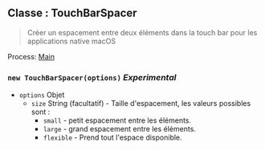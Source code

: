 ## Classe : TouchBarSpacer

> Créer un espacement entre deux éléments dans la touch bar pour les applications native macOS

Process: [Main](../tutorial/application-architecture.md#main-and-renderer-processes)

### `new TouchBarSpacer(options)` *Experimental*

* `options` Objet 
  * `size` String (facultatif) - Taille d'espacement, les valeurs possibles sont : 
    * `small` - petit espacement entre les éléments.
    * `large` - grand espacement entre les éléments.
    * `flexible` - Prend tout l'espace disponible.